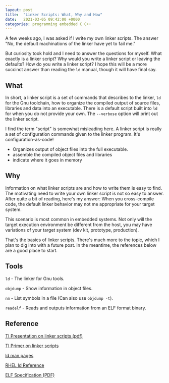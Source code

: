 ```yaml
---
layout: post
title:  "Linker Scripts: What, Why and How"
date:   2021-03-05 09:42:00 +0000
categories: programming embedded C C++
---
```

A few weeks ago, I was asked if I write my own linker scripts. The answer "No, the default machinations of the linker have yet to fail me."

But curiosity took hold and I need to answer the questions for myself. What exactly is a linker script? Why would you write a linker script or leaving the defaults? How do you write a linker script? I hope this will be a more succinct answer than reading the `ld` manual, though it will have final say.

## What
In short, a linker script is a set of commands that describes to the linker, `ld` for the Gnu toolchain, how to organize the compiled output of source files, libraries and data into an executable. There is a default script built into `ld` for when you do not provide your own. The `--verbose` option will print out the linker script. 

I find the term "script" is somewhat misleading here. A linker script is really a set of configuration commands given to the linker program. It's configuration-as-code!

- Organizes output of object files into the full executable.
- assemble the compiled object files and libraries
- indicate where it goes in memory


## Why 
Information on what linker scripts are and how to write them is easy to find. The motivating need to write your own linker script is not so easy to answer. After quite a bit of reading, here's my answer: When you cross-compile code, the default linker behavior may not me appropriate for your target system. 

This scenario is most common in embedded systems. Not only will the target execution environment be different from the host, you may have variations of your target system (dev kit, prototype, production). 

That's the basics of linker scripts. There's much more to the topic, which I plan to dig into with a future post. In the meantime, the references below are a good place to start.

## Tools
`ld` - The linker for Gnu tools.

`objdump` - Show information in object files.

`nm` - List symbols in a file (Can also use `objdump -t`).

`readelf` - Reads and outputs information from an ELF format binary.

## Reference
[TI Presentation on linker scripts (pdf)](https://www.google.com/url?sa=t&rct=j&q=&esrc=s&source=web&cd=&ved=2ahUKEwiM0J2Fp43vAhXqct8KHe9VDjs4ChAWMAB6BAgCEAM&url=https%3A%2F%2Fe2e.ti.com%2Fcfs-file%2F__key%2Fcommunityserver-discussions-components-files%2F81%2FA-Primer-on-Linker-Scripts-and-Command-Files.pdf&usg=AOvVaw30C7lcZEAf4QHXMii-cSde)

[TI Primer on linker scripts](http://software-dl.ti.com/ccs/esd/documents/sdto_cgt_Linker-Command-File-Primer.html)

[ld man pages](https://man7.org/linux/man-pages/man8/ld.so.8.html)

[RHEL ld Reference](http://web.mit.edu/rhel-doc/3/rhel-ld-en-3/scripts.html)

[ELF Specification (PDF)](refspecs.linuxbase.org/elf/elf.pdf)